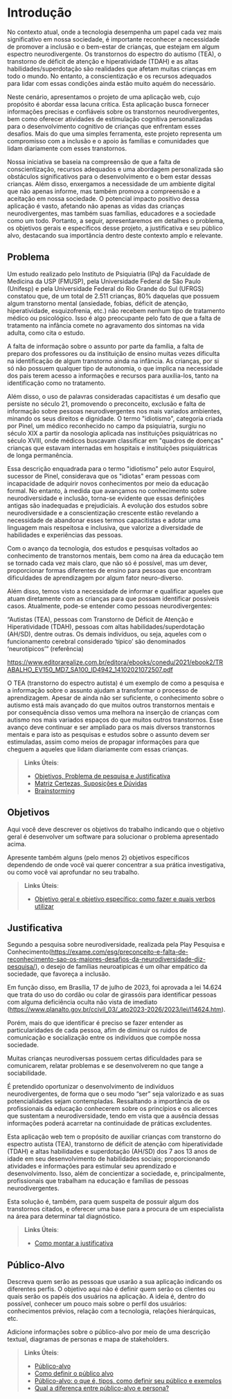 # Introdução

No contexto atual, onde a tecnologia desempenha um papel cada vez mais significativo em nossa sociedade, é importante reconhecer a necessidade de promover a inclusão e o bem-estar de crianças, que estejam em algum espectro neurodivergente. Os transtornos do espectro do autismo (TEA), o transtorno de déficit de atenção e hiperatividade (TDAH) e as altas habilidades/superdotação são realidades que afetam muitas crianças em todo o mundo. No entanto, a conscientização e os recursos adequados para lidar com essas condições ainda estão muito aquém do necessário.

Neste cenário, apresentamos o projeto de uma aplicação web, cujo propósito é abordar essa lacuna crítica. Esta aplicação busca fornecer informações precisas e confiáveis sobre os transtornos neurodivergentes, bem como oferecer atividades de estimulação cognitiva personalizadas para o desenvolvimento cognitivo de crianças que enfrentam esses desafios. Mais do que uma simples ferramenta, este projeto representa um compromisso com a inclusão e o apoio às famílias e comunidades que lidam diariamente com esses transtornos.

Nossa iniciativa se baseia na compreensão de que a falta de conscientização, recursos adequados e uma abordagem personalizada são obstáculos significativos para o desenvolvimento e o bem estar dessas crianças. Além disso, enxergamos a necessidade de um ambiente digital que não apenas informe, mas também promova a compreensão e a aceitação em nossa sociedade. O potencial impacto positivo dessa aplicação é vasto, afetando não apenas as vidas das crianças neurodivergentes, mas também suas famílias, educadores e a sociedade como um todo. Portanto, a seguir, apresentaremos em detalhes o problema, os objetivos gerais e específicos desse projeto, a justificativa e seu público alvo, destacando sua importância dentro deste contexto amplo e relevante.

## Problema

Um estudo realizado pelo Instituto de Psiquiatria (IPq) da Faculdade de Medicina da USP (FMUSP), pela Universidade Federal de São Paulo (Unifesp) e pela Universidade Federal do Rio Grande do Sul (UFRGS) constatou que, de um total de 2.511 crianças, 80% daquelas que possuem algum transtorno mental (ansiedade, fobias, déficit de atenção, hiperatividade, esquizofrenia, etc.) não recebem nenhum tipo de tratamento médico ou psicológico. Isso é algo preocupante pelo fato de que a falta de tratamento na infância comete no agravamento dos sintomas na vida adulta, como cita o estudo. 

A falta de informação sobre o assunto por parte da família, a falta de preparo dos professores ou da instituição de ensino muitas vezes dificulta na identificação de algum transtorno ainda na infância. As crianças, por si só não possuem qualquer tipo de autonomia, o que implica na necessidade dos pais terem acesso a informações e recursos para auxilia-los, tanto na identificação  como no tratamento.

Além disso, o uso de palavras consideradas capacitistas é um desafio que persiste no século 21, promovendo o preconceito, exclusão e falta de informação sobre pessoas neurodivergentes nos mais variados ambientes, minando os seus direitos e dignidade. O termo "idiotismo", categoria criada por Pinel, um médico reconhecido no campo da psiquiatria, surgiu no século XIX a partir da nosologia aplicada nas instituições psiquiátricas no século XVIII, onde médicos buscavam classificar em "quadros de doenças" crianças que estavam internadas em hospitais e instituições psiquiátricas de longa permanência.

Essa descrição enquadrada para o termo "idiotismo" pelo autor Esquirol, sucessor de Pinel, considerava que os "idiotas" eram pessoas com incapacidade de adquirir novos conhecimentos por meio da educação formal. No entanto, à medida que avançamos no conhecimento sobre neurodiversidade e inclusão, torna-se evidente que essas definições antigas são inadequadas e prejudiciais. A evolução dos estudos sobre neurodiversidade e a conscientização crescente estão revelando a necessidade de abandonar esses termos capacitistas e adotar uma linguagem mais respeitosa e inclusiva, que valorize a diversidade de habilidades e experiências das pessoas.

Com o avanço da tecnologia, dos estudos e pesquisas voltados ao conhecimento de transtornos mentais, bem como na área da educação tem se tornado cada vez mais claro, que não só é possível, mas um dever, proporcionar formas diferentes de ensino para pessoas que encontram dificuldades de aprendizagem por algum fator neuro-diverso.

 Além disso, temos visto a necessidade de informar e qualificar aqueles que atuam diretamente com as crianças para que possam identificar possíveis casos. Atualmente, pode-se entender como pessoas neurodivergentes: 

“Autistas (TEA), pessoas com Transtorno de Déficit de Atenção e Hiperatividade (TDAH), pessoas com altas habilidades/superdotação (AH/SD), dentre outras. Os demais indivíduos, ou seja, aqueles com o funcionamento cerebral considerado ‘típico’ são denominados ‘neurotípicos’” (referência)

https://www.editorarealize.com.br/editora/ebooks/conedu/2021/ebook2/TRABALHO_EV150_MD7_SA100_ID4942_14102021072507.pdf 

O TEA (transtorno do espectro autista) é um exemplo de como a pesquisa e a informação sobre o assunto ajudam a transformar o processo de aprendizagem. Apesar de ainda não ser suficiente, o conhecimento sobre o autismo está mais avançado do que muitos outros transtornos mentais e por consequência disso vemos uma melhora na inserção de crianças com autismo nos mais variados espaços do que muitos outros transtornos. Esse avanço deve continuar e ser ampliado para os mais diversos transtornos mentais e para isto as pesquisas e estudos sobre o assunto devem ser estimuladas, assim como meios de propagar informações para que cheguem a aqueles que lidam diariamente com essas crianças.

> **Links Úteis**:
> - [Objetivos, Problema de pesquisa e Justificativa](https://medium.com/@versioparole/objetivos-problema-de-pesquisa-e-justificativa-c98c8233b9c3)
> - [Matriz Certezas, Suposições e Dúvidas](https://medium.com/educa%C3%A7%C3%A3o-fora-da-caixa/matriz-certezas-suposi%C3%A7%C3%B5es-e-d%C3%BAvidas-fa2263633655)
> - [Brainstorming](https://www.euax.com.br/2018/09/brainstorming/)

## Objetivos

Aqui você deve descrever os objetivos do trabalho indicando que o objetivo geral é desenvolver um software para solucionar o problema apresentado acima. 

Apresente também alguns (pelo menos 2) objetivos específicos dependendo de onde você vai querer concentrar a sua prática investigativa, ou como você vai aprofundar no seu trabalho.
 
> **Links Úteis**:
> - [Objetivo geral e objetivo específico: como fazer e quais verbos utilizar](https://blog.mettzer.com/diferenca-entre-objetivo-geral-e-objetivo-especifico/)

## Justificativa

Segundo a pesquisa sobre neurodiversidade, realizada pela Play Pesquisa e Conhecimento(https://exame.com/esg/preconceito-e-falta-de-reconhecimento-sao-os-maiores-desafios-da-neurodiversidade-diz-pesquisa/), o desejo de famílias neuroatipicas é um olhar empático da sociedade, que favoreça a inclusão.

Em função disso, em Brasília, 17 de julho de 2023, foi aprovada a lei 14.624 que trata do uso do cordão ou colar de girassóis para identificar pessoas com alguma deficiência oculta não vista de imediato (https://www.planalto.gov.br/ccivil_03/_ato2023-2026/2023/lei/l14624.htm).

Porém, mais do que identificar é preciso se fazer entender as particularidades de cada pessoa, afim de diminuir os ruidos de comunicação e socialização entre os indivíduos que compõe nossa sociedade.

Muitas crianças neurodiversas possuem certas dificuldades para se comunicarem, relatar problemas e se desenvolverem no que tange a sociabilidade.

É pretendido oportunizar o desenvolvimento de indivíduos neurodivergentes, de forma que o seu modo “ser” seja valorizado e as suas potencialidades sejam contempladas. Ressaltando a importância de os profissionais da educação conhecerem sobre os princípios e os alicerces que sustentam a neurodiversidade, tendo em vista que a ausência dessas informações poderá acarretar na continuidade de práticas excludentes.

Esta aplicação web tem o propósito de auxiliar crianças com transtorno do espectro autista (TEA), transtorno de déficit de atenção com hiperatividade (TDAH) e altas habilidades e superdotação (AH/SD) dos 7 aos 13 anos de idade em seu desenvolvimento de habilidades sociais; proporcionando atividades e informações para estimular seu aprendizado e desenvolvimento. Isso, além de concientizar a sociedade, e, principalmente, profissionais que trabalham na educação e famílias de pessoas neurodivergentes.

Esta solução é, também, para quem suspeita de possuir algum dos transtornos citados, e oferecer uma base para a procura de um especialista na área para determinar tal diagnóstico.

> **Links Úteis**:
> - [Como montar a justificativa](https://guiadamonografia.com.br/como-montar-justificativa-do-tcc/)

## Público-Alvo

Descreva quem serão as pessoas que usarão a sua aplicação indicando os diferentes perfis. O objetivo aqui não é definir quem serão os clientes ou quais serão os papéis dos usuários na aplicação. A ideia é, dentro do possível, conhecer um pouco mais sobre o perfil dos usuários: conhecimentos prévios, relação com a tecnologia, relações
hierárquicas, etc.

Adicione informações sobre o público-alvo por meio de uma descrição textual, diagramas de personas e mapa de stakeholders.

> **Links Úteis**:
> - [Público-alvo](https://blog.hotmart.com/pt-br/publico-alvo/)
> - [Como definir o público alvo](https://exame.com/pme/5-dicas-essenciais-para-definir-o-publico-alvo-do-seu-negocio/)
> - [Público-alvo: o que é, tipos, como definir seu público e exemplos](https://klickpages.com.br/blog/publico-alvo-o-que-e/)
> - [Qual a diferença entre público-alvo e persona?](https://rockcontent.com/blog/diferenca-publico-alvo-e-persona/)
